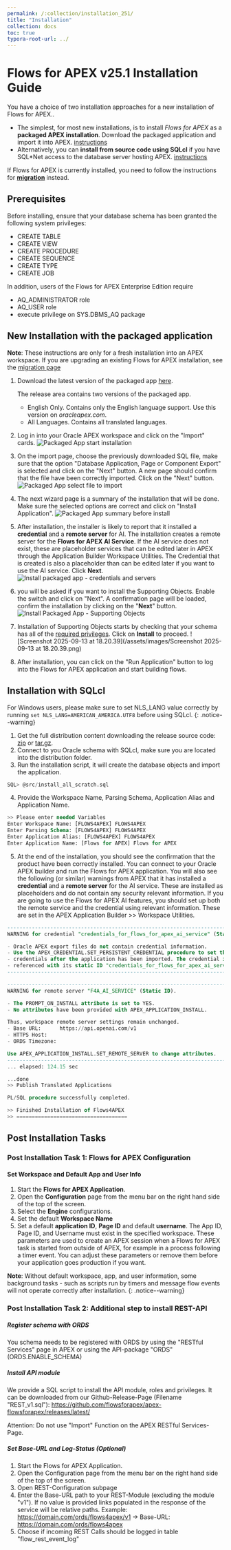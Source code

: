 ```yaml
---
permalink: /:collection/installation_251/
title: "Installation"
collection: docs
toc: true
typora-root-url: ../
---
```

# Flows for APEX v25.1 Installation Guide

You have a choice of two installation approaches for a new installation of Flows for APEX..

- The simplest, for most new installations, is to install *Flows for APEX* as a **packaged APEX installation**.  Download the packaged application and import it into APEX. [instructions](#new-installation-with-the-packaged-application)
- Alternatively, you can **install from source code using SQLcl** if you have SQL*Net access to the database server hosting APEX. [instructions](#installation-with-sqlcl)

If Flows for APEX is currently installed, you need to follow the instructions for [**migration**](/{{page.collection}}/migration/) instead.

## Prerequisites

Before installing, ensure that your database schema has been granted the following system privileges:

- CREATE TABLE
- CREATE VIEW
- CREATE PROCEDURE
- CREATE SEQUENCE
- CREATE TYPE
- CREATE JOB

In addition, users of the Flows for APEX Enterprise Edition require

-  AQ_ADMINISTRATOR role
- AQ_USER role
- execute privilege on SYS.DBMS_AQ package

## New Installation with the packaged application

**Note**: These instructions are only for a fresh installation into an APEX workspace.  If you are upgrading an existing Flows for APEX installation, see the [migration page]({{page.collection}}/migration/)

1. Download the latest version of the packaged app [here](https://github.com/flowsforapex/apex-flowsforapex/releases/latest).

   The release area contains two versions of the packaged app.

   - English Only.  Contains only the English language support.  Use this version on *oracleapex.com*.
   - All Languages.  Contains all translated languages.

2. Log in into your Oracle APEX workspace and click on the "Import" cards.
   ![Packaged App start installation](/assets/images/packaged-app-install-1.png "Choose Import Option")

3. On the import page, choose the previously downloaded SQL file, make sure that the option "Database Application, Page or Component Export" is selected and click on the "Next" button. A new page should confirm that the file have been correctly imported. Click on the "Next" button.
   ![Packaged App select file to import](/assets/images/packaged-app-install-2-251.png "Select the application file")

4. The next wizard page is a summary of the installation that will be done. Make sure the selected options are correct and click on "Install Application".
   ![Packaged App summary before install](/assets/images/packaged-app-install-3.png "Pre installation summary")

5. After installation, the installer is likely to report that it installed a **credential** and a **remote server** for AI.  The installation creates a remote server for the **Flows for APEX AI Service**.  If the AI service does not exist, these are placeholder services that can be edited later in APEX through the Application Builder Workspace Utilities.  The Credential that is created is also a placeholder than can be edited later if you want to use the AI service.  Click **Next**.
   ![Install packaged app - credentials and servers](/assets/images/install-packaged-app-3a.png)

   

6. you will be asked if you want to install the Supporting Objects. Enable the switch and click on "Next". A confirmation page will be loaded, confirm the installation by clicking on the "**Next**" button.
   ![Install Packaged App - Supporting Objects](/assets/images/install-packaged-app-251-4.png)

7. Installation of Supporting Objects starts by checking that your schema has all of the [required privileges](#Prerequisites).  Click on **Install** to proceed. 
 ![Screenshot 2025-09-13 at 18.20.39](/assets/images/Screenshot 2025-09-13 at 18.20.39.png)

9. After installation, you can click on the "Run Application" button to log into the Flows for APEX application and start building flows.

## Installation with SQLcl

For Windows users, please make sure to set NLS_LANG value correctly by running `set NLS_LANG=AMERICAN_AMERICA.UTF8` before using SQLcl.
{: .notice--warning}

1. Get the full distribution content downloading the release source code: [zip](https://github.com/flowsforapex/apex-flowsforapex/archive/refs/tags/v24.1.zip) or [tar.gz](https://github.com/flowsforapex/apex-flowsforapex/archive/refs/tags/v24.1.tar.gz).
2. Connect to you Oracle schema with SQLcl, make sure you are located into the distribution folder.
3. Run the installation script, it will create the database objects and import the application.

```sql
SQL> @src/install_all_scratch.sql
```

4. Provide the Workspace Name, Parsing Schema, Application Alias and Application Name.

```sql
>> Please enter needed Variables
Enter Workspace Name: [FLOWS4APEX] FLOWS4APEX
Enter Parsing Schema: [FLOWS4APEX] FLOWS4APEX
Enter Application Alias: [FLOWS4APEX] FLOWS4APEX
Enter Application Name: [Flows for APEX] Flows for APEX
```

5. At the end of the installation, you should see the confirmation that the product have been correctly installed. You can connect to your Oracle APEX builder and run the Flows for APEX application.
You will also see the following (or similar) warnings from APEX that it has installed a **credential** and a **remote server** for the AI service.  These are installed as placeholders and do not contain any security relevant information.  If you are going to use the Flows for APEX AI features, you should set up both the remote service and the credential using relevant information.  These are set in the APEX Application Builder >> Workspace Utilities.

```sql
--------------------------------------------------------------------------------
WARNING for credential "credentials_for_flows_for_apex_ai_service" (Static ID):

- Oracle APEX export files do not contain credential information.
- Use the APEX_CREDENTIAL.SET_PERSISTENT_CREDENTIAL procedure to set the
- credentials after the application has been imported. The credential is being
- referenced with its static ID "credentials_for_flows_for_apex_ai_service"
--------------------------------------------------------------------------------

--------------------------------------------------------------------------------
WARNING for remote server "F4A_AI_SERVICE" (Static ID).

- The PROMPT_ON_INSTALL attribute is set to YES.
- No attributes have been provided with APEX_APPLICATION_INSTALL.

Thus, workspace remote server settings remain unchanged.
- Base URL:      https://api.openai.com/v1
- HTTPS Host:    
- ORDS Timezone: 

Use APEX_APPLICATION_INSTALL.SET_REMOTE_SERVER to change attributes.
--------------------------------------------------------------------------------
... elapsed: 124.15 sec

...done
>> Publish Translated Applications

PL/SQL procedure successfully completed.

>> Finished Installation of Flows4APEX
>> ====================================
```

## Post Installation Tasks

### Post Installation Task 1: Flows for APEX Configuration

#### Set Workspace and Default App and User Info

1. Start the **Flows for APEX Application**.
2. Open the **Configuration** page from the menu bar on the right hand side of the top of the screen.
3. Select the **Engine** configurations.
4. Set the default **Workspace Name**
5. Set a default **application ID**, **Page ID** and default **username**.  The App ID, Page ID, and Username must exist in the specified workspace.  These parameters are used to create an APEX session when a Flows for APEX task is started from outside of APEX, for example in a process following a timer event.  You can adjust these parameters or remove them before your application goes production if you want.

**Note**: Without default workspace, app, and user information, some background tasks - such as scripts run by timers and message flow events will not operate correctly after installation.
{: .notice--warning}

### Post Installation Task 2: Additional step to install REST-API

##### Register schema with ORDS

You schema needs to be registered with ORDS by using the "RESTful Services" page in APEX or using the API-package "ORDS" (ORDS.ENABLE_SCHEMA)

##### Install API module

We provide a SQL script to install the API module, roles and privileges.
It can be downloaded from our Github-Release-Page (Filename "REST_v1.sql"): https://github.com/flowsforapex/apex-flowsforapex/releases/latest/

Attention: Do not use "Import" Function on the APEX RESTful Services-Page.

##### Set Base-URL and Log-Status (Optional)

1. Start the Flows for APEX Application.
2. Open the Configuration page from the menu bar on the right hand side of the top of the screen.
3. Open REST-Configuration subpage
4. Enter the Base-URL path to your REST-Module (excluding the module "v1"). If no value is provided links populated in the response of the service will be relative paths. Example: https://domain.com/ords/flows4apex/v1 -> Base-URL: https://domain.com/ords/flows4apex
5. Choose if incoming REST Calls should be logged in table "flow_rest_event_log"

